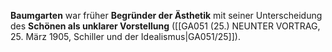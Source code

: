 
**Baumgarten** war früher **Begründer der Ästhetik** mit seiner Unterscheidung des **Schönen als unklarer Vorstellung** ([[GA051 (25.) NEUNTER VORTRAG, 25. März 1905, Schiller und der Idealismus|GA051/25]]).
